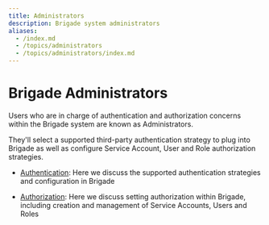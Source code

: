 ```yaml
---
title: Administrators
description: Brigade system administrators
aliases:
  - /index.md
  - /topics/administrators
  - /topics/administrators/index.md
---
```


# Brigade Administrators

Users who are in charge of authentication and authorization concerns within the
Brigade system are known as Administrators.

They'll select a supported third-party authentication strategy to plug into
Brigade as well as configure Service Account, User and Role authorization
strategies.

  * [Authentication]: Here we discuss the supported authentication strategies
    and configuration in Brigade

  * [Authorization]: Here we discuss setting authorization within Brigade,
    including creation and management of Service Accounts, Users and Roles

[Authentication]: /topics/administrators/authentication
[Authorization]: /topics/administrators/authorization